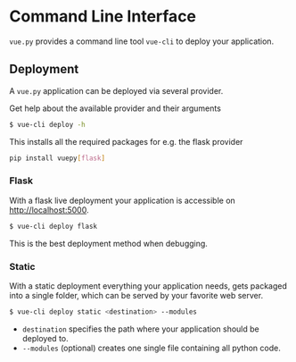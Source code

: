 # Command Line Interface

`vue.py` provides a command line tool `vue-cli` to deploy your application.

## Deployment
A `vue.py` application can be deployed via several provider.

Get help about the available provider and their arguments
```bash
$ vue-cli deploy -h
```

This installs all the required packages for e.g. the flask provider
```bash
pip install vuepy[flask]
```

### Flask
With a flask live deployment your application is accessible on
[http://localhost:5000](http://localhost:5000).
```bash
$ vue-cli deploy flask
```
This is the best deployment method when debugging.

### Static
With a static deployment everything your application needs,
gets packaged into a single folder,
which can be served by your favorite web server.
```bash
$ vue-cli deploy static <destination> --modules
```
* `destination` specifies the path where your application should be deployed to.
* `--modules` (optional) creates one single file containing all python code.
